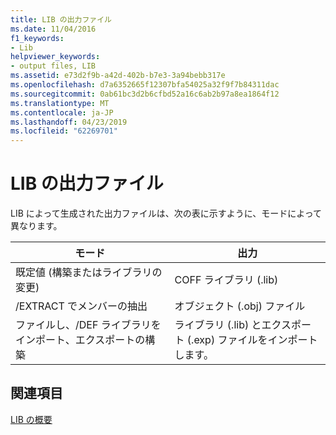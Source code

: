 ```yaml
---
title: LIB の出力ファイル
ms.date: 11/04/2016
f1_keywords:
- Lib
helpviewer_keywords:
- output files, LIB
ms.assetid: e73d2f9b-a42d-402b-b7e3-3a94bebb317e
ms.openlocfilehash: d7a6352665f12307bfa54025a32f9f7b84311dac
ms.sourcegitcommit: 0ab61bc3d2b6cfbd52a16c6ab2b97a8ea1864f12
ms.translationtype: MT
ms.contentlocale: ja-JP
ms.lasthandoff: 04/23/2019
ms.locfileid: "62269701"
---
```

# <a name="lib-output-files"></a>LIB の出力ファイル

LIB によって生成された出力ファイルは、次の表に示すように、モードによって異なります。

|モード|出力|
|----------|------------|
|既定値 (構築またはライブラリの変更)|COFF ライブラリ (.lib)|
|/EXTRACT でメンバーの抽出|オブジェクト (.obj) ファイル|
|ファイルし、/DEF ライブラリをインポート、エクスポートの構築|ライブラリ (.lib) とエクスポート (.exp) ファイルをインポートします。|

## <a name="see-also"></a>関連項目

[LIB の概要](overview-of-lib.md)
